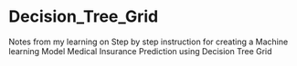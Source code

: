 # Decision_Tree_Grid
Notes from my learning on Step by step instruction for creating a Machine learning Model Medical Insurance Prediction using Decision Tree Grid
